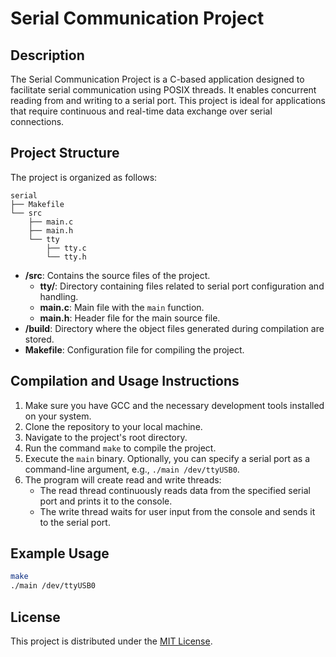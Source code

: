 # Serial Communication Project

## Description
The Serial Communication Project is a C-based application designed to facilitate serial communication using POSIX threads. It enables concurrent reading from and writing to a serial port. This project is ideal for applications that require continuous and real-time data exchange over serial connections.

## Project Structure
The project is organized as follows:
```
serial
├── Makefile
└── src
    ├── main.c
    ├── main.h
    └── tty
        ├── tty.c
        └── tty.h
```

- **/src**: Contains the source files of the project.
  - **tty/**: Directory containing files related to serial port configuration and handling.
  - **main.c**: Main file with the `main` function.
  - **main.h**: Header file for the main source file.
- **/build**: Directory where the object files generated during compilation are stored.
- **Makefile**: Configuration file for compiling the project.

## Compilation and Usage Instructions
1. Make sure you have GCC and the necessary development tools installed on your system.
2. Clone the repository to your local machine.
3. Navigate to the project's root directory.
4. Run the command `make` to compile the project.
5. Execute the `main` binary. Optionally, you can specify a serial port as a command-line argument, e.g., `./main /dev/ttyUSB0`.
6. The program will create read and write threads:
   - The read thread continuously reads data from the specified serial port and prints it to the console.
   - The write thread waits for user input from the console and sends it to the serial port.

## Example Usage
```bash
make
./main /dev/ttyUSB0
```

## License
This project is distributed under the [MIT License](https://opensource.org/licenses/MIT).